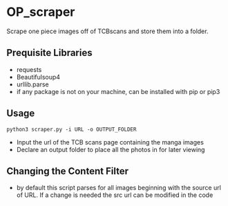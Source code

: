 # OP_scraper
Scrape one piece images off of TCBscans and store them into a folder.

## Prequisite Libraries
 - requests
 - Beautifulsoup4
 - urllib.parse
 - if any package is not on your machine, can be installed with pip or pip3

## Usage
`python3 scraper.py -i URL -o OUTPUT_FOLDER`
 - Input the url of the TCB scans page containing the manga images
 - Declare an output folder to place all the photos in for later viewing

## Changing the Content Filter
 - by default this script parses for all images beginning with the source url of URL. If a change is needed the src url can be modified in the code
